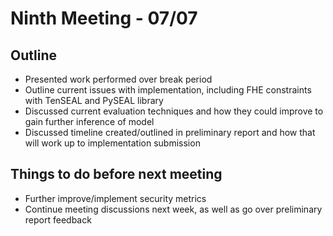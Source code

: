 # Ninth Meeting - 07/07

## Outline

- Presented work performed over break period
- Outline current issues with implementation, including FHE constraints with TenSEAL and PySEAL library
- Discussed current evaluation techniques and how they could improve to gain further inference of model
- Discussed timeline created/outlined in preliminary report and how that will work up to implementation submission

## Things to do before next meeting

- Further improve/implement security metrics
- Continue meeting discussions next week, as well as go over preliminary report feedback
